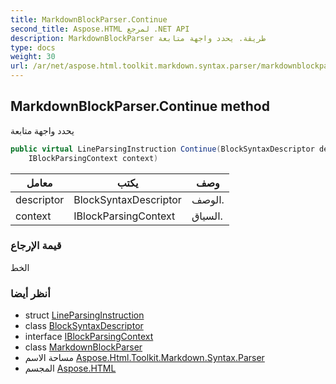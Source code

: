 ```yaml
---
title: MarkdownBlockParser.Continue
second_title: Aspose.HTML لمرجع .NET API
description: MarkdownBlockParser طريقة. يحدد واجهة متابعة
type: docs
weight: 30
url: /ar/net/aspose.html.toolkit.markdown.syntax.parser/markdownblockparser/continue/
---
```

## MarkdownBlockParser.Continue method

يحدد واجهة متابعة

```csharp
public virtual LineParsingInstruction Continue(BlockSyntaxDescriptor descriptor, 
    IBlockParsingContext context)
```

| معامل | يكتب | وصف |
| --- | --- | --- |
| descriptor | BlockSyntaxDescriptor | الوصف. |
| context | IBlockParsingContext | السياق. |

### قيمة الإرجاع

الخط

### أنظر أيضا

* struct [LineParsingInstruction](../../lineparsinginstruction/)
* class [BlockSyntaxDescriptor](../../blocksyntaxdescriptor/)
* interface [IBlockParsingContext](../../iblockparsingcontext/)
* class [MarkdownBlockParser](../)
* مساحة الاسم [Aspose.Html.Toolkit.Markdown.Syntax.Parser](../../markdownblockparser/)
* المجسم [Aspose.HTML](../../../)



